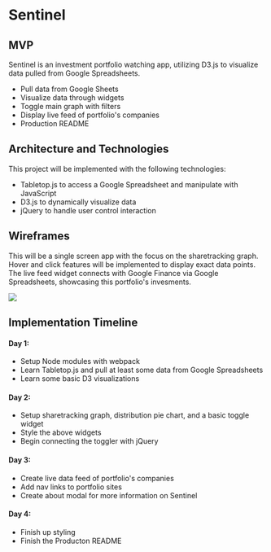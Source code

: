 <h1>Sentinel</h1>
<h2>MVP</h2>
<p>Sentinel is an investment portfolio watching app, utilizing D3.js to visualize data pulled from Google Spreadsheets.</p>
<ul>
  <li>Pull data from Google Sheets</li>
  <li>Visualize data through widgets</li>
  <li>Toggle main graph with filters</li>
  <li>Display live feed of portfolio's companies</li>
  <li>Production README</li>
</ul>
  <h2>Architecture and Technologies</h2>
  <p>This project will be implemented with the following technologies:</p>
<ul>
  <li>Tabletop.js to access a Google Spreadsheet and manipulate with JavaScript</li>
  <li>D3.js to dynamically visualize data</li>
  <li>jQuery to handle user control interaction</li>
</ul>
<h2>Wireframes</h2>
<p>This will be a single screen app with the focus on the sharetracking graph. Hover and click features will be implemented to display exact data points. The live feed widget connects with Google Finance via Google Spreadsheets, showcasing this portfolio's invesments.</p>
<img src="http://res.cloudinary.com/rudell84/image/upload/v1516178097/sentinel_tswbds.png"></img>
<h2>Implementation Timeline</h2>
<h4>Day 1: </h4>
<ul>
  <li>Setup Node modules with webpack</li>
  <li>Learn Tabletop.js and pull at least some data from Google Spreadsheets</li>
  <li>Learn some basic D3 visualizations</li>
</ul>
<h4>Day 2: </h4>
<ul>
  <li>Setup sharetracking graph, distribution pie chart, and a basic toggle widget</li>
  <li>Style the above widgets</li>
  <li>Begin connecting the toggler with jQuery</li>
</ul>
<h4>Day 3: </h4>
<ul>
  <li>Create live data feed of portfolio's companies</li>
  <li>Add nav links to portfolio sites</li>
  <li>Create about modal for more information on Sentinel</li>
</ul>
<h4>Day 4: </h4>
<ul>
  <li>Finish up styling</li>
  <li>Finish the Producton README</li>
</ul>
 
 
